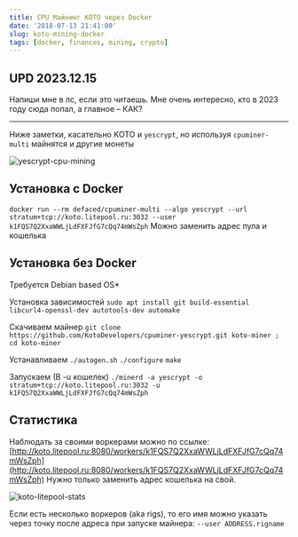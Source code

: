 ```yaml
---
title: CPU Майнинг KOTO через Docker
date: '2018-07-13 21:41:00'
slug: koto-mining-docker
tags: [docker, finances, mining, crypto]
---
```


## UPD 2023.12.15

Напиши мне в лс, если это читаешь. Мне очень интересно, кто в 2023 году сюда попал, а главное – КАК?

---

Ниже заметки, касательно KOTO и `yescrypt`, но используя `cpuminer-multi` майнятся и другие монеты

![yescrypt-cpu-mining](https://s3.blog.amd-nick.me/2018/07/yescrypt-cpu-mining.png)

## Установка с Docker

`docker run --rm defaced/cpuminer-multi --algo yescrypt --url stratum+tcp://koto.litepool.ru:3032 --user k1FQS7Q2XxaWWLjLdFXFJfG7cQq74mWsZph`
Можно заменить адрес пула и кошелька

## Установка без Docker

Требуется Debian based OS\*

Установка зависимостей
`sudo apt install git build-essential libcurl4-openssl-dev autotools-dev automake`

Скачиваем майнер
`git clone https://github.com/KotoDevelopers/cpuminer-yescrypt.git koto-miner ; cd koto-miner`

Устанавливаем
`./autogen.sh`
`./configure`
`make`

Запускаем (В -u кошелек)
`./minerd -a yescrypt -o stratum+tcp://koto.litepool.ru:3032 -u k1FQS7Q2XxaWWLjLdFXFJfG7cQq74mWsZph`

## Статистика

Наблюдать за своими воркерами можно по ссылке:
[http://koto.litepool.ru:8080/workers/k1FQS7Q2XxaWWLjLdFXFJfG7cQq74mWsZph](http://koto.litepool.ru:8080/workers/k1FQS7Q2XxaWWLjLdFXFJfG7cQq74mWsZph)
Нужно только заменить адрес кошелька на свой.

![koto-litepool-stats](https://s3.blog.amd-nick.me/2018/07/koto-litepool-stats.png)

Если есть несколько воркеров (aka rigs), то его имя можно указать через точку после адреса при запуске майнера: `--user ADDRESS.rigname`

